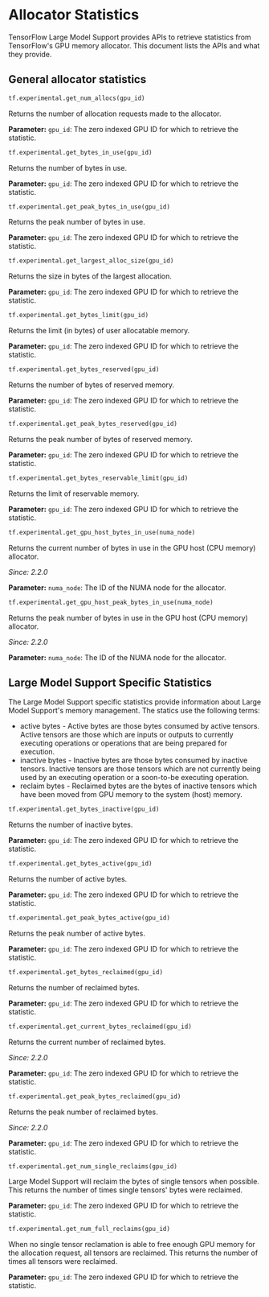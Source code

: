 # Allocator Statistics

TensorFlow Large Model Support provides APIs to retrieve statistics from
TensorFlow's GPU memory allocator. This document lists the APIs and what
they provide.


## General allocator statistics

```python
tf.experimental.get_num_allocs(gpu_id)
```
Returns the number of allocation requests made to the allocator.

**Parameter:** `gpu_id`: The zero indexed GPU ID for which to retrieve the statistic.


```python
tf.experimental.get_bytes_in_use(gpu_id)
```
Returns the number of bytes in use.

**Parameter:** `gpu_id`: The zero indexed GPU ID for which to retrieve the statistic.


```python
tf.experimental.get_peak_bytes_in_use(gpu_id)
```
Returns the peak number of bytes in use.

**Parameter:** `gpu_id`: The zero indexed GPU ID for which to retrieve the statistic.


```python
tf.experimental.get_largest_alloc_size(gpu_id)
```
Returns the size in bytes of the largest allocation.

**Parameter:** `gpu_id`: The zero indexed GPU ID for which to retrieve the statistic.


```python
tf.experimental.get_bytes_limit(gpu_id)
```
Returns the limit (in bytes) of user allocatable memory.

**Parameter:** `gpu_id`: The zero indexed GPU ID for which to retrieve the statistic.


```python
tf.experimental.get_bytes_reserved(gpu_id)
```
Returns the number of bytes of reserved memory.

**Parameter:** `gpu_id`: The zero indexed GPU ID for which to retrieve the statistic.

```python
tf.experimental.get_peak_bytes_reserved(gpu_id)
```
Returns the peak number of bytes of reserved memory.

**Parameter:** `gpu_id`: The zero indexed GPU ID for which to retrieve the statistic.

```python
tf.experimental.get_bytes_reservable_limit(gpu_id)
```
Returns the limit of reservable memory.

**Parameter:** `gpu_id`: The zero indexed GPU ID for which to retrieve the statistic.

```python
tf.experimental.get_gpu_host_bytes_in_use(numa_node)
```
Returns the current number of bytes in use in the GPU host (CPU memory) allocator.

_Since: 2.2.0_

**Parameter:** `numa_node`: The ID of the NUMA node for the allocator.

```python
tf.experimental.get_gpu_host_peak_bytes_in_use(numa_node)
```
Returns the peak number of bytes in use in the GPU host (CPU memory) allocator.

_Since: 2.2.0_

**Parameter:** `numa_node`: The ID of the NUMA node for the allocator.


## Large Model Support Specific Statistics
The Large Model Support specific statistics provide information about Large
Model Support's memory management. The statics use the following terms:

* active bytes - Active bytes are those bytes consumed by active tensors.
Active tensors are those which are inputs or outputs to currently
executing operations or operations that are being prepared for execution.
* inactive bytes - Inactive bytes are those bytes consumed by inactive tensors.
Inactive tensors are those tensors which are not currently being used by an
executing operation or a soon-to-be executing operation.
* reclaim bytes - Reclaimed bytes are the bytes of inactive tensors which have
been moved from GPU memory to the system (host) memory.


```python
tf.experimental.get_bytes_inactive(gpu_id)
```
Returns the number of inactive bytes.

**Parameter:** `gpu_id`: The zero indexed GPU ID for which to retrieve the statistic.


```python
tf.experimental.get_bytes_active(gpu_id)
```
Returns the number of active bytes.

**Parameter:** `gpu_id`: The zero indexed GPU ID for which to retrieve the statistic.

```python
tf.experimental.get_peak_bytes_active(gpu_id)
```
Returns the peak number of active bytes.

**Parameter:** `gpu_id`: The zero indexed GPU ID for which to retrieve the statistic.

```python
tf.experimental.get_bytes_reclaimed(gpu_id)
```
Returns the number of reclaimed bytes.

**Parameter:** `gpu_id`: The zero indexed GPU ID for which to retrieve the statistic.


```python
tf.experimental.get_current_bytes_reclaimed(gpu_id)
```
Returns the current number of reclaimed bytes.

_Since: 2.2.0_

**Parameter:** `gpu_id`: The zero indexed GPU ID for which to retrieve the statistic.


```python
tf.experimental.get_peak_bytes_reclaimed(gpu_id)
```
Returns the peak number of reclaimed bytes.

_Since: 2.2.0_

**Parameter:** `gpu_id`: The zero indexed GPU ID for which to retrieve the statistic.

```python
tf.experimental.get_num_single_reclaims(gpu_id)
```
Large Model Support will reclaim the bytes of single tensors when possible.
This returns the number of times single tensors' bytes were reclaimed.

**Parameter:** `gpu_id`: The zero indexed GPU ID for which to retrieve the statistic.

```python
tf.experimental.get_num_full_reclaims(gpu_id)
```
When no single tensor reclamation is able to free enough GPU memory for the
allocation request, all tensors are reclaimed. This returns the number
of times all tensors were reclaimed.

**Parameter:** `gpu_id`: The zero indexed GPU ID for which to retrieve the statistic.
